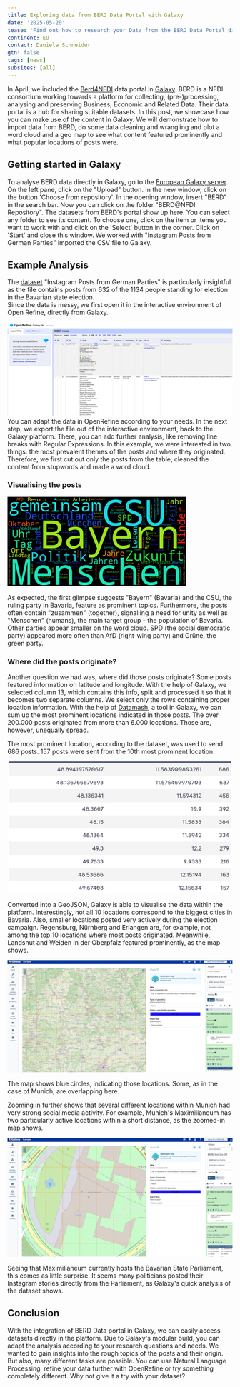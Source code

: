 ```yaml
---
title: Exploring data from BERD Data Portal with Galaxy
date: '2025-05-20'
tease: "Find out how to research your Data from the BERD Data Portal directly in Galaxy"
continent: EU
contact: Daniela Schneider
gtn: false
tags: [news]
subsites: [all]
---
```

In April, we included the [Berd4NFDI](https://www.berd-nfdi.de/about/) data portal in [Galaxy](https://galaxyproject.org/news/2025-04-09-berd-integration/). 
BERD is a NFDI consortium working towards a platform for collecting, (pre-)processing, analysing and preserving Business, Economic and Related Data. 
Their data portal is a hub for sharing suitable datasets. 
In this post, we showcase how you can make use of the content in Galaxy. 
We will demonstrate how to import data from BERD, do some data cleaning and wrangling and plot a word cloud and a geo map to see what content featured prominently and what popular locations of posts were.

## Getting started in Galaxy

To analyse BERD data directly in Galaxy, go to the [European Galaxy server](https://usegalaxy.eu/). 
On the left pane, click on the "Upload" button. In the new window, click on the button 'Choose from repository'. 
In the opening window, insert "BERD" in the search bar. Now you can click on the folder "BERD@NFDI Repository". 
The datasets from BERD's portal show up here. You can select any folder to see its content. 
To choose one, click on the item or items you want to work with and click on the 'Select' button in the corner. Click on 'Start' and close this window.
We worked with "Instagram Posts from German Parties" imported the CSV file to Galaxy.

## Example Analysis

The [dataset](https://berd-platform.de/records/nghbn-9gx74) "Instagram Posts from German Parties" is particularly insightful as the file contains posts from 632 of the 1134 people standing for election in the Bavarian state election.  
Since the data is messy, we first open it in the interactive environment of Open Refine, directly from Galaxy. 

![Screenshot of the BERD  example file in Open Refine on Galaxy](SC_Galaxy_OpenRefine.png "Example file in Open Refine on Galaxy")
You can adapt the data in OpenRefine according to your needs. In the next step, we export the file out of the interactive environment, back to the Galaxy platform.
There, you can add further analysis, like removing line breaks with Regular Expressions. 
In this example, we were interested in two things: the most prevalent themes of the posts and where they originated.
Therefore, we first cut out only the posts from the table, cleaned the content from stopwords and made a word cloud.

### Visualising the posts

![Word cloud of party posts](BerdWC.png "Word cloud created in Galaxy based on BERD dataset")

As expected, the first glimpse suggests "Bayern" (Bavaria) and the CSU, the ruling party in Bavaria, feature as prominent topics. 
Furthermore, the posts often contain "zusammen" (together), signalling a need for unity as well as "Menschen" (humans), the main target group - the population of Bavaria.
Other parties appear smaller on the word cloud. SPD (the social democratic party) appeared more often than AfD (right-wing party) and Grüne, the green party.

### Where did the posts originate?

Another question we had was, where did those posts originate? Some posts featured information on latitude and longitude. With the help of Galaxy, we selected column 13, which contains this info, split and processed it so that it becomes two separate columns. We select only the rows containing proper location information. With the help of [Datamash](https://usegalaxy.eu/root?tool_id=toolshed.g2.bx.psu.edu/repos/iuc/datamash_ops/datamash_ops/1.8+galaxy0), a tool in Galaxy, we can sum up the most prominent locations indicated in those posts.
The over 200.000 posts originated from more than 6.000 locations. Those are, however, unequally spread. 

The most prominent location, according to the dataset, was used to send 686 posts. 157 posts were sent from the 10th most prominent location.

![Table showing 10 most prominent origins of the posts with Longitude, latitude, and amount of posts sent from this location](LongLat_OR_Datamash.png "Table showing 10 most prominent origins of the posts with Longitude, latitude, and amount of posts sent from this location")

Converted into a GeoJSON, Galaxy is able to visualise the data within the platform.
Interestingly, not all 10 locations correspond to the biggest cities in Bavaria. Also, smaller locations posted very actively during the election campaign.
Regensburg, Nürnberg and Erlangen are, for example, not among the top 10 locations where most posts originated. 
Meanwhile, Landshut and Weiden in der Oberpfalz featured prominently, as the map shows.

![Map visalising top 10 locations of election posts](Berd_Map_top_10.png "Map visalising top 10 locations of election posts")

The map shows blue circles, indicating those locations. 
Some, as in the case of Munich, are overlapping here. 

Zooming in further shows that several different locations within Munich had very strong social media activity.
For example, Munich's Maximilianeum has two particularly active locations within a short distance, as the zoomed-in map shows.

![Map zooming in on Munich's Maximilianeum](Berd_map_munich.png "Map zooming in on Munich's Maximilianeum")

Seeing that Maximilianeum currently hosts the Bavarian State Parliament, this comes as little surprise. 
It seems many politicians posted their Instagram stories directly from the Parliament, as Galaxy's quick analysis of the dataset shows.

## Conclusion
With the integration of BERD Data portal in Galaxy, we can easily access datasets directly in the platform. Due to Galaxy's modular build, you can adapt the analysis according to your research questions and needs.
We wanted to gain insights into the rough topics of the posts and their origin. But also, many different tasks are possible. You can use Natural Language Processing, refine your data further with OpenRefine or try something completely different. Why not give it a try with your dataset?



